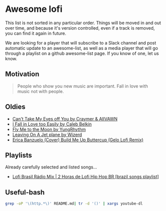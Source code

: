 # Awesome lofi

This list is not sorted in any particular order. Things will be moved in and out over time, and because it's version controlled, even if a track is removed, you can find it again in future.

We are looking for a player that will subscribe to a Slack channel and post automatic update to an awesome-list, as well as a media player that will go through a playlist on a github awesome-list page. If you know of one, let us know. 

## Motivation

> People who show you new music are important.
> Fall in love with music not with people.

## Oldies

- [Can't Take My Eyes off You by  Craymer & AIIVAWN](https://collegemusicrecords.bandcamp.com/track/cant-take-my-eyes-off-you) 
- [I Fall in Love too Easily by Caleb Belkin](https://soundcloud.com/calebxbelkin/i-fall-in-love-too-easily-1)
- [Fly Me to the Moon by YungRhythm](https://soundcloud.com/xrhythm/to-the-moon-and-back)
- [Leaving On A Jet plane by Wizerd](https://soundcloud.com/wizerd-464321214/leaving-on-a-jet-plane-lofi)
- [Erica Banzuelo (Cover) Build Me Up Buttercup (Gelo Lofi Remix)](https://soundcloud.com/djgeloremixofficial/erica-banzuelo-cover-build-me-up-buttercup-gelo-lofi-remix)

## Playlists

Already carefully selected and listed songs...

- [Lofi Brasil Rádio Mix | 2 Horas de Lofi Hip Hop BR [brazil songs playlist]](https://www.youtube.com/watch?v=GH5v7oIL_jc)

## Useful-bash

```bash
grep -oP '\(http.*\)' README.md| tr -d '()' | xargs youtube-dl
```
